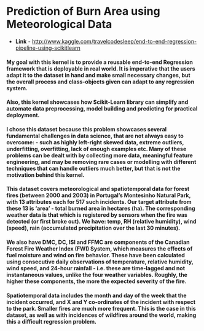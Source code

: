 # Prediction of Burn Area using Meteorological Data

* **Link** - http://www.kaggle.com/travelcodesleep/end-to-end-regression-pipeline-using-scikitlearn

#### My goal with this kernel is to provide a reusable end-to-end Regression framework that is deployable in real world. It is imperative that the users adapt it to the dataset in hand and make small necessary changes, but the overall process and class-objects given can adapt to any regression system.

#### Also, this kernel showcases how Scikit-Learn library can simplify and automate data preprocessing, model building and predicting for practical deployment.

#### I chose this dataset because this problem showcases several fundamental challenges in data science, that are not always easy to overcome: - such as highly left-right skewed data, extreme outliers, underfitting, overfitting, lack of enough examples etc. Many of these problems can be dealt with by collecting more data, meaningful feature engineering, and may be removing rare cases or modelling with different techniques that can handle outliers much better, but that is not the motivation behind this kernel.

#### This dataset covers meteorological and spatiotemporal data for forest fires (between 2000 and 2003) in Portugal’s Montesinho Natural Park, with 13 attributes each for 517 such incidents. Our target attribute from these 13 is ‘area’ - total burned area in hectares (ha). The corresponding weather data is that which is registered by sensors when the fire was detected (or first broke out). We have: temp, RH (relative humidity), wind (speed), rain (accumulated precipitation over the last 30 minutes).

#### We also have DMC, DC, ISI and FFMC are components of the Canadian Forest Fire Weather Index (FWI) System, which measures the effects of fuel moisture and wind on fire behavior. These have been calculated using consecutive daily observations of temperature, relative humidity, wind speed, and 24-hour rainfall - i.e. these are time-lagged and not instantaneous values, unlike the four weather variables. Roughly, the higher these components, the more the expected severity of the fire.

#### Spatiotemporal data includes the month and day of the week that the incident occurred, and X and Y co-ordinates of the incident with respect to the park. Smaller fires are much more frequent. This is the case in this dataset, as well as with incidences of wildfires around the world, making this a difficult regression problem.
